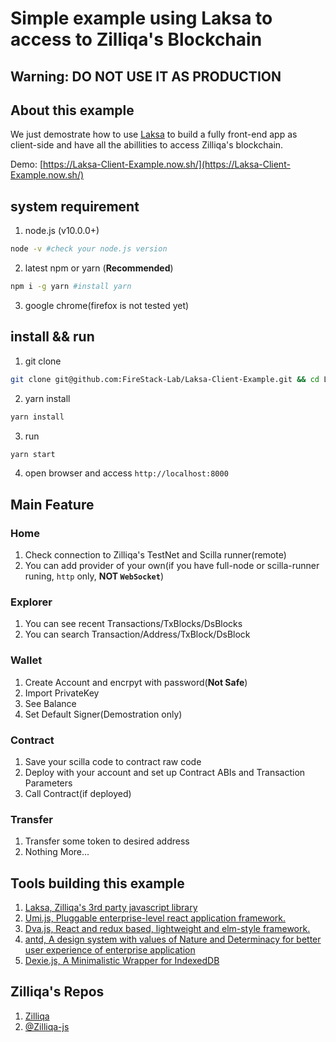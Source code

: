 # Simple example using Laksa to access to Zilliqa's Blockchain

## **Warning: DO NOT USE IT AS PRODUCTION**

## About this example

We just demostrate how to use [Laksa](https://github.com/FireStack-Lab/Laksa) to build a fully front-end app as client-side and have all the abillities to access Zilliqa's blockchain.

Demo: [https://Laksa-Client-Example.now.sh/](https://Laksa-Client-Example.now.sh/)

## system requirement

1. node.js (v10.0.0+)
   
```bash
node -v #check your node.js version
```

2. latest npm or yarn (**Recommended**)

```bash
npm i -g yarn #install yarn
```
3. google chrome(firefox is not tested yet)

## install && run

1. git clone
```bash
git clone git@github.com:FireStack-Lab/Laksa-Client-Example.git && cd Laksa-Client-Example
```

2. yarn install

```bash
yarn install 
```

3. run
   
```bash
yarn start
```

4. open browser and access `http://localhost:8000`

## Main Feature

### Home
1. Check connection to Zilliqa's TestNet and Scilla runner(remote)
2. You can add provider of your own(if you have full-node or scilla-runner runing, `http` only, **NOT `WebSocket`**)

### Explorer
1. You can see recent Transactions/TxBlocks/DsBlocks
2. You can search Transaction/Address/TxBlock/DsBlock

### Wallet
1. Create Account and encrpyt with password(**Not Safe**)
2. Import PrivateKey
3. See Balance
4. Set Default Signer(Demostration only)

### Contract
1. Save your scilla code to contract raw code
2. Deploy with your account and set up Contract ABIs and Transaction Parameters
3. Call Contract(if deployed)
   
### Transfer
1. Transfer some token to desired address
2. Nothing More...

## Tools building this example
1. [Laksa, Zilliqa's 3rd party javascript library](https://github.com/FireStack-Lab/Laksa)
2. [Umi.js, Pluggable enterprise-level react application framework.](https://umijs.org/)
3. [Dva.js, React and redux based, lightweight and elm-style framework.](https://dvajs.com/)
4. [antd, A design system with values of Nature and Determinacy for better user experience of enterprise application](https://ant.design)
5. [Dexie.js, A Minimalistic Wrapper for IndexedDB](https://dexie.org/)

## Zilliqa's Repos
1. [Zilliqa](https://github.com/Zilliqa/zilliqa)
2. [@Zilliqa-js](https://github.com/Zilliqa/Zilliqa-Javascript-Library)

